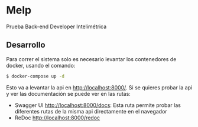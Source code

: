 # Melp

Prueba Back-end Developer Intelimétrica

## Desarrollo

Para correr el sistema solo es necesario levantar los contenedores de docker, usando el comando:

```sh
$ docker-compose up -d
```

Esto va a levantar la api en [http://localhost:8000/](http://localhost:8000/). Si se quieres probar la api y ver las documentación se puede ver en las rutas:

- Swagger UI [http://localhost:8000/docs](http://localhost:8000/docs): Esta ruta permite probar las diferentes rutas de la misma api directamente en el navegador
- ReDoc [http://localhost:8000/redoc](http://localhost:8000/redoc)